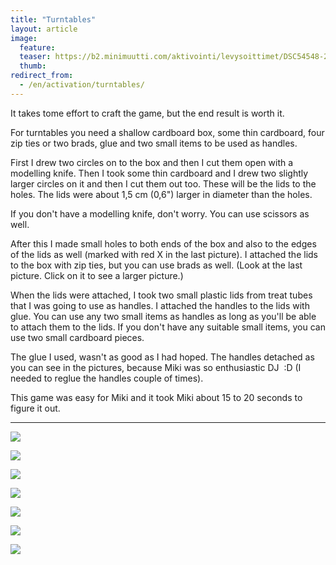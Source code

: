 ```yaml
---
title: "Turntables"
layout: article
image:
  feature:
  teaser: https://b2.minimuutti.com/aktivointi/levysoittimet/DSC54548-245px.jpg
  thumb:
redirect_from:
  - /en/activation/turntables/
---
```


It takes tome effort to craft the game, but the end result is worth it.

For turntables you need a shallow cardboard box, some thin cardboard, four zip ties or two brads, glue and two small items to be used as handles.

First I drew two circles on to the box and then I cut them open with a modelling knife. Then I took some thin cardboard and I drew two slightly larger circles on it and then I cut them out too. These will be the lids to the holes. The lids were about 1,5 cm (0,6") larger in diameter than the holes.

If you don't have a modelling knife, don't worry. You can use scissors as well.

After this I made small holes to both ends of the box and also to the edges of the lids as well (marked with red X in the last picture). I attached the lids to the box with zip ties, but you can use brads as well. (Look at the last picture. Click on it to see a larger picture.)

When the lids were attached, I took two small plastic lids from treat tubes that I was going to use as handles. I attached the handles to the lids with glue. You can use any two small items as handles as long as you'll be able to attach them to the lids. If you don't have any suitable small items, you can use two small cardboard pieces.

The glue I used, wasn't as good as I had hoped. The handles detached as you can see in the pictures, because Miki was so enthusiastic DJ&nbsp;&nbsp;:D (I needed to reglue the handles couple of times).

This game was easy for Miki and it took Miki about 15 to 20 seconds to figure it out.

---

![](https://b2.minimuutti.com/aktivointi/levysoittimet/DSC54511-800px.jpg)

![](https://b2.minimuutti.com/aktivointi/levysoittimet/DSC54548-800px.jpg)

![](https://b2.minimuutti.com/aktivointi/levysoittimet/DSC54554-800px.jpg)

![](https://b2.minimuutti.com/aktivointi/levysoittimet/DSC54624-800px.jpg)

![](https://b2.minimuutti.com/aktivointi/levysoittimet/DSC54681-800px.jpg)

![](https://b2.minimuutti.com/aktivointi/levysoittimet/DSC54691-800px.jpg)

![](https://b2.minimuutti.com/aktivointi/levysoittimet/DSC54485_2-800px.jpg)
